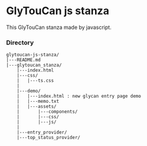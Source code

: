 # GlyTouCan js stanza

This GlyTouCan stanza made by javascript.

### Directory

```
glytoucan-js-stanza/
|---README.md
|---glytoucan_stanza/
    |---index.html
    |---css/
    |   |---ts.css
    |
    |---demo/
    |   |---index.html : new glycan entry page demo
    |   |---memo.txt
    |   |---assets/
    |       |---components/
    |       |---css/
    |       |---js/
    |
    |---entry_provider/
    |---top_status_provider/
```
